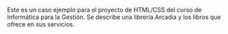 Este es un caso ejemplo para el proyecto de HTML/CSS del curso de Informática para la Gestión. Se describe una librería Arcadia y los libros que ofrece en sus servicios.
